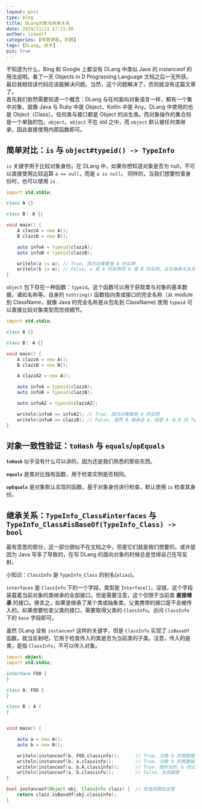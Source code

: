 ```yaml
---
layout: post
type: blog
title: DLang对象与继承关系
date: 2024/11/11 17:21:00
author: icewolf
categories: [咩狼博客, 折腾]
tags: [DLang, 技术]
pin: true
---
```


不知道为什么，Bing 和 Google 上都没有 DLang 中类似 Java 的 instanceof 的用法说明。看了一天 Objects in D Prograssing Language 文档之后一无所获。最后我相信读代码应该能解决问题。当然，这个问题解决了，否则就没有这篇文章了。  
首先我们依然需要知道一个概念：DLang 与任何面向对象语言一样，都有一个集中对象，就像 Java 与 Ruby 中是 Object，Kotlin 中是 Any。DLang 中使用的也是 Object（Class）。任何类与接口都是 Object 的派生类。而对象操作的集合则是一个单独的包，`object`。`object` 不在 std 之中，而 `object` 默认被任何类继承，因此直接使用内部函数即可。


## 简单对比：`is` 与 `object#typeid() -> TypeInfo`
`is` 关键字用于比较对象身份。在 DLang 中，如果你想知道对象是否为 null，不可以直接使用比较运算 `a == null`，而是 `a is null`。
同样的，当我们想要检查身份时，也可以使用 `is` .

```d
import std.stdio;

class A {}

class B： A {}

void main() {
    A clazzA = new A();
    B clazzB = new B();

    auto infoA = typeid(clazzA);
    auto infoB = typeid(clazzB);

    writeln(a is a); // True, 因为对象都是 A 的实例
    writeln(b is a); // False, a 是 A 的实例而 b 是 B 的实例，这与继承关系无关。
}
```



`object` 包下存在一种函数：`typeid`。这个函数可以用于获取类与对象的基本数据，诸如名称等。自身的 `toString()` 函数指向类或接口的完全名称（从 module 到 ClassName，就像 Java 的完全名称是从包名到 ClassName).使用 `typeid` 可以直接比较对象类型而忽视细节。

```d
import std.stdio;

class A {}

class B： A {}

void main() {
    A clazzA = new A();
    B clazzB = new B();

    A clazzA2 = new A();

    auto infoA = typeid(clazzA);
    auto infoB = typeid(clazzB);

    auto infoA2 = typeid(clazzA2);

    writeln(infoA == infoA2); // True, 因为对象都是 A 的实例
    writeln(infoA == clazzB); // False, 虽然 B 继承自 A，但是 A 与 B 的 TypeInfo 并不相同
}
```

## 对象一致性验证：`toHash` 与 `equals`/`opEquals`
**`toHash`** 似乎没有什么可以讲的，因为还是我们熟悉的那些东西。

**`equals`** 是类对比独有函数，用于检查实例是否相同。

**`opEquals`** 是对象默认实现的函数，基于对象身份进行检查，默认使用 `is` 检查其身份。


## 继承关系：`TypeInfo_Class#interfaces` 与 `TypeInfo_Class#isBaseOf(TypeInfo_Class) -> bool`
最有意思的部分，这一部分貌似不在文档之中，但是它们就是我们想要的。或许是因为 Java 写多了导致的，在写 DLang 的面向对象的时候总是觉得自己在写反射。

小知识：`ClassInfo` 是 `TypeInfo_Class` 的别名(`alias`)。

`interfaces` 是 `ClassInfo` 下的一个字段，类型是 `Interface[]`。没错，这个字段装载着当前对象的类继承的全部接口。但是需要注意，这个仅限于当前类 **直接继承** 的接口。换言之，如果是继承了某个类或抽象类，父类携带的接口是不会被传入的。如果想要检查父类的接口，需要取得父类的 `ClassInfo`。访问 `ClassInfo` 下的 `base` 字段即可。

虽然 DLang 没有 `instanceof` 这样的关键字，但是 `ClassInfo` 实现了 `isBaseOf` 函数。就当反射吧，它用于检查传入的类是否为当前类的子类。注意，传入的是类，是指 `ClassInfo`，不可以传入对象。

```d
import object;
import std.stdio;

interface FOO {
}

class A: FOO {
}

class B : A {
}


void main() {

    auto a = new A();
    auto b = new B();

    writeln(instanceof(b, FOO.classinfo));      // True, 对象 b 的类数据 B 继承自接口 FOO。
    writeln(instanceof(b, a.classinfo));        // True, 对象 b 的类数据 B 继承自对象 a 的类数据 A。
    writeln(instanceof(a, b.A.classinfo));      // True，理所当然，b 的父类的类数据 A 与对象 a 的类数据 A 是一样的
    writeln(instanceof(a, b.classinfo));        // False，关系颠倒
}

bool instanceof(Object obj, ClassInfo clazz) {  // 检查函数在这里
    return clazz.isBaseOf(obj.classinfo);
}
```
